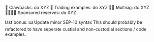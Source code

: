 
🦞 Clawbacks: do XYZ
💱 Trading examples: do XYZ
✍🏿 Multisig: do XYZ
🫱🏻‍🫲🏼 Sponsored reserves: do XYZ


last bonus:
⌨️ Update minor SEP-10 syntax
This should probably be refactored to have seperate custial and
non-custodial sections / code examples.



